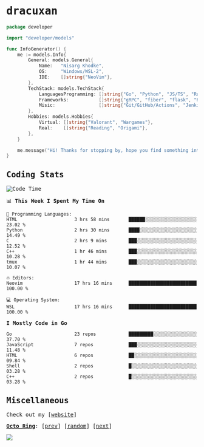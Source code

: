 <!-- Banner -->
<!--
<img src="https://i.imgur.com/mz4ym1F.png" style="max-height:550px"/>
-->


<samp>
	
<!-- Coded Intro -->
	
# dracuxan

```go
package developer

import "developer/models"

func InfoGenerator() {
	me := models.Info{
		General: models.General{
			Name:   "Nisarg Khodke",
			OS:     "Windows/WSL-2",
			IDE:    []string{"NeoVim"},
		},
		TechStack: models.TechStack{
			LanguagesProgramming: []string{"Go", "Python", "JS/TS", "Rust", "C"},
			Frameworks: 	      []string{"gRPC", "fiber", "flask", "React.js", "Next.js"},
			Misic:                []string{"Git/GitHub/Actions", "Jenkins", "Docker"},
		},
		Hobbies: models.Hobbies{
			Virtual: []string{"Valorant", "Wargames"},
			Real:    []string{"Reading", "Origami"},
		},		
	}

	me.message("Hi! Thanks for stopping by, hope you find something interesting!") 
}
```

## Coding Stats


<!--START_SECTION:waka-->
![Code Time](http://img.shields.io/badge/Code%20Time-166%20hrs%2023%20mins-blue)

📊 **This Week I Spent My Time On** 

```text
💬 Programming Languages: 
HTML                     3 hrs 58 mins       ██████░░░░░░░░░░░░░░░░░░░   23.02 % 
Python                   2 hrs 30 mins       ████░░░░░░░░░░░░░░░░░░░░░   14.49 % 
C                        2 hrs 9 mins        ███░░░░░░░░░░░░░░░░░░░░░░   12.52 % 
C++                      1 hr 46 mins        ███░░░░░░░░░░░░░░░░░░░░░░   10.28 % 
tmux                     1 hr 44 mins        ███░░░░░░░░░░░░░░░░░░░░░░   10.07 % 

🔥 Editors: 
Neovim                   17 hrs 16 mins      █████████████████████████   100.00 % 

💻 Operating System: 
WSL                      17 hrs 16 mins      █████████████████████████   100.00 % 
```

**I Mostly Code in Go** 

```text
Go                       23 repos            █████████░░░░░░░░░░░░░░░░   37.70 % 
JavaScript               7 repos             ███░░░░░░░░░░░░░░░░░░░░░░   11.48 % 
HTML                     6 repos             ██░░░░░░░░░░░░░░░░░░░░░░░   09.84 % 
Shell                    2 repos             █░░░░░░░░░░░░░░░░░░░░░░░░   03.28 % 
C++                      2 repos             █░░░░░░░░░░░░░░░░░░░░░░░░   03.28 % 
```




<!--END_SECTION:waka-->

## Miscellaneous

Check out my [[website](https://bynisarg.in/)]

[**Octo Ring**](https://octo-ring.com/):
[[prev](https://octo-ring.com/p/dracuxan/prev)]  [[random](https://octo-ring.com/p/dracuxan/random)]  [[next](https://octo-ring.com/p/dracuxan/next)]

![](https://komarev.com/ghpvc/?username=dracuxan&style=flat-square)

</samp>
